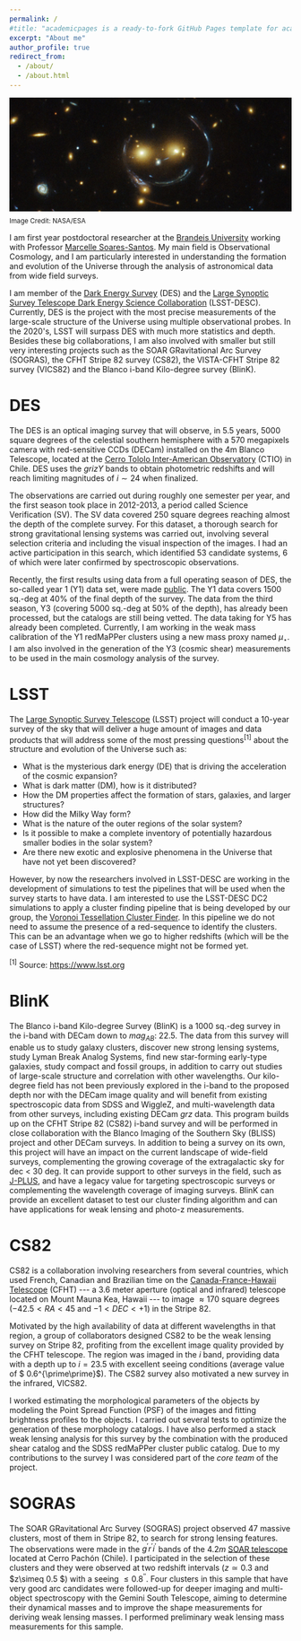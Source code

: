 ```yaml
---
permalink: /
#title: "academicpages is a ready-to-fork GitHub Pages template for academic personal websites"
excerpt: "About me"
author_profile: true
redirect_from:
  - /about/
  - /about.html
---
```


![smiling_lens](../images/smiling_lens_hubble.jpg) <sub>Image Credit: NASA/ESA</sub>


I am first year postdoctoral researcher at the [Brandeis University](http://www.brandeis.edu/) working with Professor [Marcelle Soares-Santos](https://www.brandeis.edu/departments/physics/people/faculty/soares-santos.html). My main field is Observational Cosmology, and I am particularly interested in understanding the formation and evolution of the Universe through the analysis of astronomical data from wide field surveys.

I am member of the [Dark Energy Survey](https://www.darkenergysurvey.org/) (DES) and the [Large Synoptic Survey Telescope Dark Energy Science Collaboration](www.lsst-desc.org/) (LSST-DESC). Currently, DES is the project with the most precise measurements of the large-scale structure of the Universe using multiple observational probes. In the 2020's, LSST will surpass DES with much more statistics and depth. Besides these big collaborations, I am also involved with smaller but still very interesting projects such as the SOAR GRavitational Arc Survey (SOGRAS), the CFHT Stripe 82 survey (CS82), the VISTA-CFHT Stripe 82 survey (VICS82) and the Blanco i-band Kilo-degree survey (BlinK).     


DES
======
The DES is an optical imaging survey that will observe, in 5.5 years, 5000 square degrees of the celestial southern hemisphere with a 570 megapixels camera with red-sensitive CCDs (DECam) installed on the 4m Blanco Telescope, located at the [Cerro Tololo Inter-American Observatory](www.ctio.noao.edu/) (CTIO) in Chile. DES uses the $grizY$ bands to obtain photometric redshifts and will reach limiting magnitudes of $i \sim 24$ when finalized.

The observations are carried out during roughly one semester per year, and the first season took place in 2012-2013, a period called Science Verification (SV). The SV data covered 250 square degrees reaching almost the depth of the complete survey. For this dataset, a thorough search for strong gravitational lensing systems was carried out, involving several selection criteria and including the visual inspection of the images. I had an active participation in this search, which identified 53 candidate systems, 6 of which were later confirmed by spectroscopic observations.

Recently, the first results using data from a full operating season of DES, the so-called year 1 (Y1) data set, were made [public](https://www.darkenergysurvey.org/news-and-results/publications/). The Y1 data covers 1500 sq.-deg at 40% of the final depth of the survey. The data from the third season, Y3 (covering 5000 sq.-deg at 50% of the depth), has already been processed, but the catalogs are still being vetted. The data taking for Y5 has already been completed. Currently, I am working in the weak mass calibration of the Y1 redMaPPer clusters using a new mass proxy named $\mu_{\star}$. I am also involved in the generation of the Y3 (cosmic shear) measurements to be used in the main cosmology analysis of the survey.     

LSST
======

The [Large Synoptic Survey Telescope](https://www.lsst.org/) (LSST) project will conduct a 10-year survey of the sky that will deliver a huge amount of images and data products that will address some of the most pressing questions<sup>[1]</sup> about the structure and evolution of the Universe such as:

* What is the mysterious dark energy (DE) that is driving the acceleration of the cosmic expansion?
* What is dark matter (DM), how is it distributed?
* How the DM properties affect the formation of stars, galaxies, and larger structures?
* How did the Milky Way form?
* What is the nature of the outer regions of the solar system?
* Is it possible to make a complete inventory of potentially hazardous smaller bodies in the solar system?
* Are there new exotic and explosive phenomena in the Universe that have not yet been discovered?

However, by now the researchers involved in LSST-DESC are working in the development of simulations to test the pipelines that will be used when the survey starts to have data. I am interested to use the LSST-DESC DC2 simulations to apply a cluster finding pipeline that is being developed by our group, the [Voronoi Tessellation Cluster Finder](https://github.com/SSantosLab/vt-clustertools). In this pipeline we do not need to assume the presence of a red-sequence to identify the clusters. This can be an advantage when we go to higher redshifts (which will be the case of LSST) where the red-sequence might not be formed yet.  

<p> <sup>[1]</sup> Source: <a href="https://www.lsst.org/">https://www.lsst.org</a> </p>           

BlinK
======

The Blanco i-band Kilo-degree Survey (BlinK) is a 1000 sq.-deg survey in the i-band with DECam down to $mag_{AB}$: 22.5. The data from this survey will enable us to study galaxy clusters, discover new strong lensing systems, study Lyman Break Analog Systems, find new star-forming early-type galaxies, study compact and fossil groups, in addition to carry out studies of large-scale structure and correlation with other wavelengths. Our kilo-degree field has not been previously explored in the i-band to the proposed depth nor with the DECam image quality and will benefit from existing spectroscopic data from SDSS and WiggleZ, and multi-wavelength data from other surveys, including existing DECam $grz$ data. This program builds up on the CFHT Stripe 82 (CS82) i-band survey and will be performed in close collaboration with the Blanco Imaging of the Southern Sky (BLISS) project and other DECam surveys. In addition to being a survey on its own, this project will have an impact on the current landscape of wide-field surveys, complementing the growing coverage of the extragalactic sky for dec < 30 deg. It can provide support to other surveys in the field, such as [J-PLUS](http://j-plus.es), and have a legacy value for targeting spectroscopic surveys or complementing the wavelength coverage of imaging surveys. BlinK can provide an excellent dataset to test our cluster finding algorithm and can have applications for weak lensing and photo-z measurements.  

CS82
======

CS82 is a collaboration involving researchers from several countries, which used French, Canadian and Brazilian time on
the [Canada-France-Hawaii Telescope](http://www.cfht.hawaii.edu/) (CFHT) --- a 3.6 meter aperture (optical and infrared) telescope located on Mount Mauna Kea, Hawaii --- to image $\approx 170$ square degrees ($-42.5<RA <45$ and $-1<DEC<+1$) in the Stripe 82.

Motivated by the high availability of data at different wavelengths in that region, a group of collaborators designed CS82 to be the weak lensing survey on Stripe 82, profiting from the excellent image quality provided by the CFHT telescope. The region was imaged in the $i$ band, providing data with a depth up to $i=23.5$ with excellent seeing conditions (average value of $ 0.6^{\prime\prime}$). The CS82 survey also motivated a new survey in the infrared, VICS82.

I worked estimating the morphological parameters of the objects by modeling the Point Spread Function (PSF) of the images and fitting brightness profiles to the objects. I carried out several tests to optimize the generation of these morphology catalogs. I have also performed a stack weak lensing analysis for this survey by the combination with the produced shear catalog and the SDSS redMaPPer cluster public catalog. Due to my contributions to the survey I was considered part of the _core team_ of the project.

SOGRAS
======

The SOAR GRavitational Arc Survey (SOGRAS) project observed 47 massive clusters, most of them in Stripe 82, to search for strong lensing features. The observations were made in the $g^{\prime}r^{\prime}i^{\prime}$ bands of the $4.2m$ [SOAR telescope](http://www.ctio.noao.edu/soar/) located at Cerro Pachón (Chile). I participated in the selection of these clusters and they were observed at two redshift intervals ($z\simeq 0.3$ and $z\simeq 0.5 $) with a seeing $\le 0.8^{\prime\prime}$. Four clusters in this sample that have very good arc candidates were followed-up for deeper imaging and multi-object spectroscopy with the Gemini South Telescope, aiming to determine their dynamical masses and to improve the shape measurements for deriving weak lensing masses. I performed preliminary weak lensing mass measurements for this sample.  
